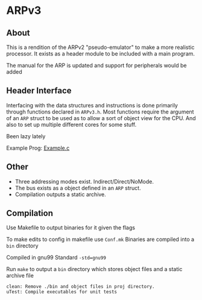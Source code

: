 ARPv3
=============

About
-------------

This is a rendition of the ARPv2 "pseudo-emulator" to make a more realistic
processor. It exists as a header module to be included with a main program.

The manual for the ARP is updated and support for peripherals would be added

Header Interface
----------------
Interfacing with the data structures and instructions is done primarily through functions declared
in `ARPv3.h`. Most functions require the argument of an `ARP` struct to be used as to allow a sort of
object view for the CPU. And also to set up multiple different cores for some stuff.

Been lazy lately

Example Prog:
[Example.c](src/uTests/example.c)

Other
-------------
* Three addressing modes exist. Indirect/Direct/NoMode.
* The bus exists as a object defined in an `ARP` struct.
* Compilation outputs a static archive.


Compilation
-------------
Use Makefile to output binaries for it given the flags

To make edits to config in makefile use `Conf.mk`
Binaries are compiled into a `bin` directory

Compiled in gnu99 Standard `-std=gnu99`

Run `make` to output a `bin` directory which stores object files and a static archive file

```
clean: Remove ./bin and object files in proj directory.
uTest: Compile executables for unit tests
```
